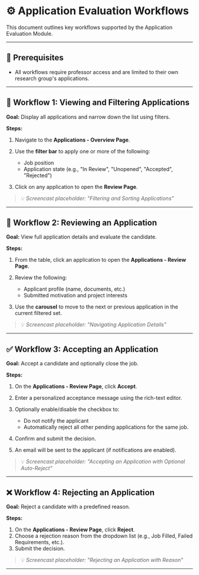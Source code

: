 # ⚙️ Application Evaluation Workflows

This document outlines key workflows supported by the Application Evaluation Module.

---

## 📌 Prerequisites

- All workflows require professor access and are limited to their own research group's applications.

---

## 📄 Workflow 1: Viewing and Filtering Applications

**Goal:** Display all applications and narrow down the list using filters.

**Steps:**

1. Navigate to the **Applications - Overview Page**.
2. Use the **filter bar** to apply one or more of the following:

   - Job position
   - Application state (e.g., "In Review", "Unopened", "Accepted", "Rejected")

3. Click on any application to open the **Review Page**.

> 💡 _Screencast placeholder: "Filtering and Sorting Applications"_

---

## 🧾 Workflow 2: Reviewing an Application

**Goal:** View full application details and evaluate the candidate.

**Steps:**

1. From the table, click an application to open the **Applications - Review Page**.
2. Review the following:

   - Applicant profile (name, documents, etc.)
   - Submitted motivation and project interests

3. Use the **carousel** to move to the next or previous application in the current filtered set.

> 💡 _Screencast placeholder: "Navigating Application Details"_

---

## ✅ Workflow 3: Accepting an Application

**Goal:** Accept a candidate and optionally close the job.

**Steps:**

1. On the **Applications - Review Page**, click **Accept**.
2. Enter a personalized acceptance message using the rich-text editor.
3. Optionally enable/disable the checkbox to:

   - Do not notify the applicant
   - Automatically reject all other pending applications for the same job.

4. Confirm and submit the decision.
5. An email will be sent to the applicant (if notifications are enabled).

> 💡 _Screencast placeholder: "Accepting an Application with Optional Auto-Reject"_

---

## ❌ Workflow 4: Rejecting an Application

**Goal:** Reject a candidate with a predefined reason.

**Steps:**

1. On the **Applications - Review Page**, click **Reject**.
2. Choose a rejection reason from the dropdown list (e.g., Job Filled, Failed Requirements, etc.).
3. Submit the decision.

> 💡 _Screencast placeholder: "Rejecting an Application with Reason"_

---
